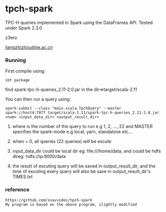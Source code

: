 # tpch-spark

TPC-H queries implemented in Spark using the DataFrames API.
Tested under Spark 2.3.0

z3ero

liangzhizhou@iie.ac.cn

### Running

First compile using:

```
sbt package
```
find spark-tpc-h-queries_2.11-2.0.jar in the dir=>target/scala-2.11

You can then run a query using:

```
spark-submit --class "main.scala.TpchQuery" --master spark://host4:7077 target/scala-2.11/spark-tpc-h-queries_2.11-1.0.jar <num> <input_data_dir> <output_result_dir>
```

1. where <num> is the number of the query to run e.g 1, 2, ..., 22
and MASTER specifies the spark-mode e.g local, yarn, standalone etc...

2. when <num> = 0, all queries (22 queries) will be excute

3. input_data_dir could be local dir eg: file:///home/data, and could be hdfs direg: hdfs://ip:9000/data

4. the result of excuting query will be saved in output_result_dir, and the time of excuting every query will also be save in output_result_dir's TIMES.txt


### reference
	https://github.com/ssavvides/tpch-spark	
	My program is based on the above program, slightly modified

